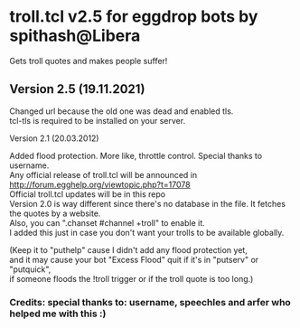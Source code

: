 
# troll.tcl v2.5 for eggdrop bots by spithash@Libera                                                                           

Gets troll quotes and makes people suffer!                                                                  

## Version 2.5   (19.11.2021)                                                                                  
                                                                                                           
Changed url because the old one was dead and enabled tls.                                                   
tcl-tls is required to be installed on your server.                                                         

Version 2.1   (20.03.2012)                                                                                  
                                                                                                           
Added flood protection. More like, throttle control. Special thanks to username.                                                                                
Any official release of troll.tcl will be announced in http://forum.egghelp.org/viewtopic.php?t=17078       
Official troll.tcl updates will be in this repo                                                                                                                                                          
Version 2.0 is way different since there's no database in the file. It fetches the quotes by a website.   
Also, you can ".chanset #channel +troll" to enable it.                                                    
I added this just in case you don't want your trolls to be available globally.                            
                                                                                                          
(Keep it to "puthelp" cause I didn't add any flood protection yet,                                        
and it may cause your bot "Excess Flood" quit if it's in "putserv" or "putquick",                         
if someone floods the !troll trigger or if the troll quote is too long.)                                  

### Credits: special thanks to: username, speechles and arfer who helped me with this :)
